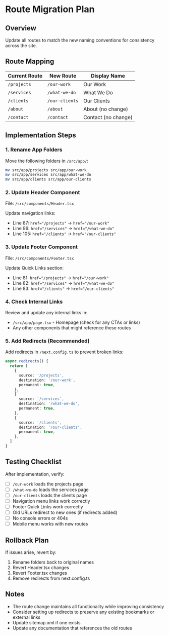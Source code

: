 # Route Migration Plan

## Overview
Update all routes to match the new naming conventions for consistency across the site.

## Route Mapping

| Current Route | New Route | Display Name |
|--------------|-----------|--------------|
| `/projects` | `/our-work` | Our Work |
| `/services` | `/what-we-do` | What We Do |
| `/clients` | `/our-clients` | Our Clients |
| `/about` | `/about` | About (no change) |
| `/contact` | `/contact` | Contact (no change) |

## Implementation Steps

### 1. Rename App Folders
Move the following folders in `/src/app/`:
```bash
mv src/app/projects src/app/our-work
mv src/app/services src/app/what-we-do
mv src/app/clients src/app/our-clients
```

### 2. Update Header Component
File: `/src/components/Header.tsx`

Update navigation links:
- Line 87: `href="/projects"` → `href="/our-work"`
- Line 96: `href="/services"` → `href="/what-we-do"`
- Line 105: `href="/clients"` → `href="/our-clients"`

### 3. Update Footer Component
File: `/src/components/Footer.tsx`

Update Quick Links section:
- Line 81: `href="/projects"` → `href="/our-work"`
- Line 82: `href="/services"` → `href="/what-we-do"`
- Line 83: `href="/clients"` → `href="/our-clients"`

### 4. Check Internal Links
Review and update any internal links in:
- `/src/app/page.tsx` - Homepage (check for any CTAs or links)
- Any other components that might reference these routes

### 5. Add Redirects (Recommended)
Add redirects in `/next.config.ts` to prevent broken links:

```typescript
async redirects() {
  return [
    {
      source: '/projects',
      destination: '/our-work',
      permanent: true,
    },
    {
      source: '/services',
      destination: '/what-we-do',
      permanent: true,
    },
    {
      source: '/clients',
      destination: '/our-clients',
      permanent: true,
    },
  ]
}
```

## Testing Checklist

After implementation, verify:
- [ ] `/our-work` loads the projects page
- [ ] `/what-we-do` loads the services page
- [ ] `/our-clients` loads the clients page
- [ ] Navigation menu links work correctly
- [ ] Footer Quick Links work correctly
- [ ] Old URLs redirect to new ones (if redirects added)
- [ ] No console errors or 404s
- [ ] Mobile menu works with new routes

## Rollback Plan

If issues arise, revert by:
1. Rename folders back to original names
2. Revert Header.tsx changes
3. Revert Footer.tsx changes
4. Remove redirects from next.config.ts

## Notes

- The route change maintains all functionality while improving consistency
- Consider setting up redirects to preserve any existing bookmarks or external links
- Update sitemap.xml if one exists
- Update any documentation that references the old routes